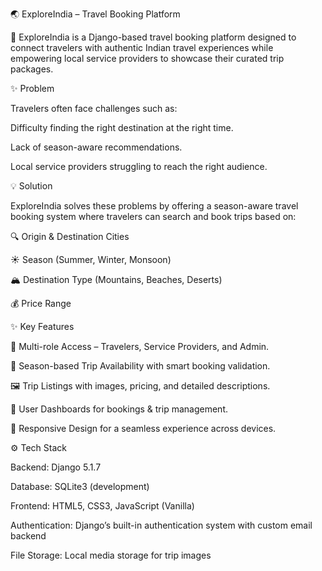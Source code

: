 🌏 ExploreIndia – Travel Booking Platform

🚀 ExploreIndia is a Django-based travel booking platform designed to connect travelers with authentic Indian travel experiences while empowering local service providers to showcase their curated trip packages.

✨ Problem

Travelers often face challenges such as:

Difficulty finding the right destination at the right time.

Lack of season-aware recommendations.

Local service providers struggling to reach the right audience.

💡 Solution

ExploreIndia solves these problems by offering a season-aware travel booking system where travelers can search and book trips based on:

🔍 Origin & Destination Cities

☀ Season (Summer, Winter, Monsoon)

🏔 Destination Type (Mountains, Beaches, Deserts)

💰 Price Range

✨ Key Features

👥 Multi-role Access – Travelers, Service Providers, and Admin.

📅 Season-based Trip Availability with smart booking validation.

🖼 Trip Listings with images, pricing, and detailed descriptions.

📜 User Dashboards for bookings & trip management.

📱 Responsive Design for a seamless experience across devices.

⚙ Tech Stack

Backend: Django 5.1.7

Database: SQLite3 (development)

Frontend: HTML5, CSS3, JavaScript (Vanilla)

Authentication: Django’s built-in authentication system with custom email backend

File Storage: Local media storage for trip images
